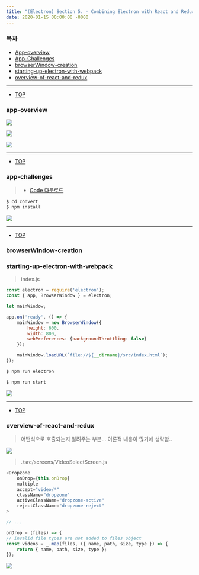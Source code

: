 ```yaml
---
title: "(Electron) Section 5. - Combining Electron with React and Redux"
date: 2020-01-15 00:00:00 -0000
---
```


### 목차

* [App-overview](#app-overview)
* [App-Challenges](#app-challenges)
* [browserWindow-creation](#browserWindow-creation)
* [starting-up-electron-with-webpack](#starting-up-electron-with-webpack)
* [overview-of-react-and-redux](#overview-of-react-and-redux)

---

* [TOP](#목차)

### app-overview

![](/file/image/electron-5-image01.png)

![](/file/image/electron-5-image02.png)

![](/file/image/electron-5-image03.png)

---

* [TOP](#목차)

### app-challenges

> * [Code 다운로드](https://github.com/StephenGrider/ElectronCode)

```s
$ cd convert
$ npm install 
```

![](/file/image/electron-5-image04.png)

---

* [TOP](#목차)

### browserWindow-creation
### starting-up-electron-with-webpack

> index.js

```js
const electron = require('electron');
const { app, BrowserWindow } = electron;

let mainWindow;

app.on('ready', () => {
    mainWindow = new BrowserWindow({
        height: 600,
        width: 800,
        webPreferences: {backgroundThrottling: false}
    });

    mainWindow.loadURL(`file://${__dirname}/src/index.html`);
});
```

```s
$ npm run electron
```

```s
$ npm run start
```

![](/file/image/electron-5-image05.png)

---

* [TOP](#목차)

### overview-of-react-and-redux

> 어떤식으로 호출되는지 알려주는 부분... 이론적 내용이 많기에 생략함..

![](/file/image/electron-5-image06.png)

> ./src/screens/VideoSelectScreen.js

```js
<Dropzone
    onDrop={this.onDrop}
    multiple
    accept="video/*"
    className="dropzone"
    activeClassName="dropzone-active"
    rejectClassName="dropzone-reject"
>

// ...

onDrop = (files) => {
// invalid file types are not added to files object
const videos = _.map(files, ({ name, path, size, type }) => {
    return { name, path, size, type };
});
```

![](/file/image/electron-5-image07.png)







